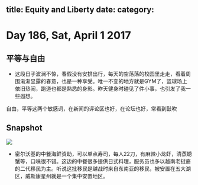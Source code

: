 title: Equity and Liberty 
date:
category: 
---
# Day 186, Sat, April 1 2017
## 平等与自由
- 这段日子波澜不惊，春假没有安排出行，每天的空荡荡的校园里走走，看着周围渐渐显露的春意，也是一种享受。唯一不变的地方就是GYM了，篮球场上依旧热闹，跑道也都是熟悉的身影。昨天健身时碰见了件小事，也引发了我一些遐想。

自由，平等这两个敏感词，在新闻的评论区也好，在论坛也好，常看到鼓吹
## Snapshot
![](./01022017/1)

- 密尔沃基的中餐海鲜资助，可以单点寿司，每人22刀，有麻辣小龙虾，清蒸螃蟹等，口味很不错。这边的中餐很多提供日式料理，服务员也多以越南老挝裔的二代移民为主。听说这批移民是越战时来自东南亚的移民，被安置在五大湖区，威斯康星州就是一个集中安置地区。

